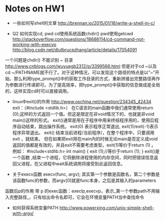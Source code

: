 # Notes on HW1
- 一些如何写shell的文章
http://brennan.io/2015/01/16/write-a-shell-in-c/


- Q2 如何实现cd, pwd
cd使用系统函数chdir() pwd使用getcwd
http://stackoverflow.com/questions/18686114/cd-command-not-working-with-execvp
http://blog.csdn.net/dlutbrucezhang/article/details/17054091

一个问题是chdir() 不能识别 ~ 目录
http://www.cnblogs.com/wuyuegb2312/p/3399566.html
但是对于cd ~以及cd ~/PATHNAME就不行了。对于这种情况，可以发现这个路径的特点是以“~”开始，那么利用type_prompt()中的获取工作目录的方式，重新拼接出完整路径再作为参数进行传递即可。为了提高效率，把type_prompt()中获取的信息做成是全局的，这样实现cd时可以直接调用。

- linux中exit()的作用
http://www.oschina.net/question/234345_42434
exit：（#include <stdlib.h>） 
    在C语言的main函数中我们通常使用return (0);这样的方式返回一个值。但这是限定在非void情况下的，也就是非void main()这样的形式。     exit()通常是用在子程序中用来终结程序用的，使用后程序自动结束，跳出操作系统。 
    exit(0) 表示程序正常退出, 
    exit(1)/exit(-1)表示程序异常退出。 
exit() 结束当前进程/当前程序/，在整个程序中，只要调用 exit ，就结束。 
但在如果把exit用在main内的时候无论main是否定义成void返回的值都是有效的，并且exit不需要考虑类型，exit(1)等价于return (1) 。 
例如： 
#include<stdlib.h> 
int main() 
{ 
  exit (1);//等价于return (1); 
} 
exit()是一个函数 ,结束一个进程，它将删除进程使用的内存空间，同时把错误信息返回父进程，在父进程中wait系统调用将接受到此返回信息。

- 关于execv函数
execv(func, argv);
其实第一个参数是函数名，第二个参数是该函数func的参数，而argv[0]就是func本身，之后是其输入的parameters

函数后p的作用
带 p 的exec函数：execlp,execvp，表示_第一个参数path不用输入完整路径_，只有给出命令名即可，它会在环境变量PATH当中查找命令

- 如何获得系统变量PATH
http://www.powerxing.com/unix-simple-shell-with-argv/
